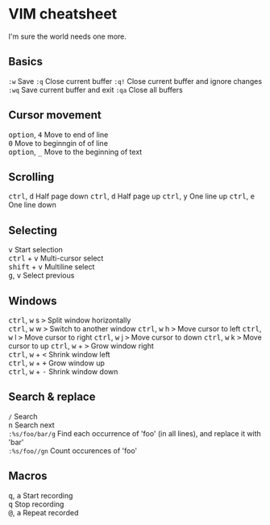 # VIM cheatsheet

I'm sure the world needs one more.

## Basics
`:w` Save
`:q` Close current buffer
`:q!` Close current buffer and ignore changes
`:wq` Save current buffer and exit
`:qa` Close all buffers

## Cursor movement
<kbd>option</kbd>, <kbd>4</kbd> Move to end of line  
<kbd>0</kbd> Move to beginngin of of line  
<kbd>option</kbd>, <kbd>_</kbd> Move to the beginning of text  

## Scrolling
<kbd>ctrl</kbd>, <kbd>d</kbd> Half page down
<kbd>ctrl</kbd>, <kbd>d</kbd> Half page up
<kbd>ctrl</kbd>, <kbd>y</kbd> One line up
<kbd>ctrl</kbd>, <kbd>e</kbd> One line down

## Selecting

<kbd>v</kbd> Start selection  
<kbd>ctrl</kbd> + <kbd>v</kbd> Multi-cursor select  
<kbd>shift</kbd> + <kbd>v</kbd> Multiline select  
<kbd>g</kbd>, <kbd>v</kbd> Select previous  

## Windows
<kbd>ctrl</kbd>, <kbd>w</kbd> s <kbd>></kbd> Split window horizontally  
<kbd>ctrl</kbd>, <kbd>w</kbd> w <kbd>></kbd> Switch to another window
<kbd>ctrl</kbd>, <kbd>w</kbd> h <kbd>></kbd> Move cursor to left
<kbd>ctrl</kbd>, <kbd>w</kbd> l <kbd>></kbd> Move cursor to right
<kbd>ctrl</kbd>, <kbd>w</kbd> j <kbd>></kbd> Move cursor to down
<kbd>ctrl</kbd>, <kbd>w</kbd> k <kbd>></kbd> Move cursor to up
<kbd>ctrl</kbd>, <kbd>w</kbd> + <kbd>></kbd> Grow window right  
<kbd>ctrl</kbd>, <kbd>w</kbd> + <kbd><</kbd> Shrink window left  
  <kbd>ctrl</kbd>, <kbd>w</kbd> + <kbd>+</kbd> Grow window up  
<kbd>ctrl</kbd>, <kbd>w</kbd> + <kbd>-</kbd> Shrink window down  

## Search & replace

`/` Search  
<kbd>n</kbd> Search next  
`:%s/foo/bar/g` Find each occurrence of 'foo' (in all lines), and replace it with 'bar'  
`:%s/foo//gn` Count occurences of 'foo'  

## Macros

<kbd>q</kbd>, <kbd>a</kbd> Start recording  
<kbd>q</kbd> Stop recording  
<kbd>@</kbd>, <kbd>a</kbd> Repeat recorded

